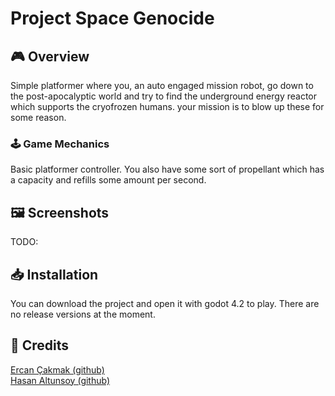 # Project Space Genocide

## 🎮 Overview

Simple platformer where you, an auto engaged mission robot, go down to the post-apocalyptic world and try to find the underground energy reactor which supports the cryofrozen humans. your mission is to blow up these for some reason.

### 🕹️ Game Mechanics
Basic platformer controller. You also have some sort of propellant which has a capacity and refills some amount per second.

## 🖼️ Screenshots
TODO:

## 📥 Installation
You can download the project and open it with godot 4.2 to play. There are no release versions at the moment.

## 🙌 Credits
[Ercan Çakmak (github)](https://github.com/clod44) \
[Hasan Altunsoy (github)](https://github.com/haltunsoy)
